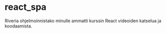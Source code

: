 # react_spa
Riveria ohjelmoinnistako minulle ammatti kurssin React videoiden katselua ja koodaamista. 
